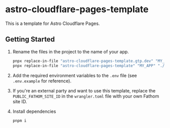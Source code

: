 # astro-cloudflare-pages-template

This is a template for Astro Cloudflare Pages.

## Getting Started

1. Rename the files in the project to the name of your app.

   ```bash
   pnpx replace-in-file "astro-cloudflare-pages-template.gtp.dev" "MY_DOMAIN" "./**/*.*" --verbose
   pnpx replace-in-file "astro-cloudflare-pages-template" "MY_APP" "./**/*.*" --verbose
   ```

2. Add the required environment variables to the `.env` file (see `.env.example` for reference).

3. If you're an external party and want to use this template, replace the `PUBLIC_FATHOM_SITE_ID` in the `wrangler.toml`
   file with your own Fathom site ID.

4. Install dependencies

   ```bash
   pnpm i
   ```
